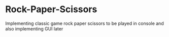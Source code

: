 # Rock-Paper-Scissors
Implementing classic game rock paper scissors to be played in console and also implementing GUI later 
